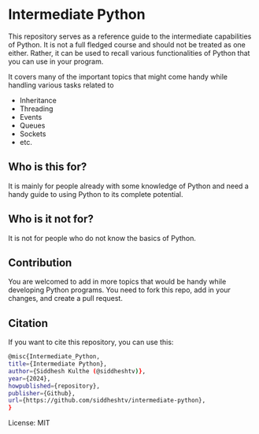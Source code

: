 # Intermediate Python

This repository serves as a reference guide to the intermediate capabilities of Python. It is not a full fledged course and should not be treated as one either. Rather, it can be used to recall various functionalities of Python that you can use in your program.

It covers many of the important topics that might come handy while handling various tasks related to

- Inheritance
- Threading
- Events
- Queues
- Sockets
- etc.

## Who is this for?

It is mainly for people already with some knowledge of Python and need a handy guide to using Python to its complete potential.

## Who is it not for?

It is not for people who do not know the basics of Python.

## Contribution

You are welcomed to add in more topics that would be handy while developing Python programs. You need to fork this repo, add in your changes, and create a pull request.

## Citation

If you want to cite this repository, you can use this:

```bash
@misc{Intermediate_Python,
title={Intermediate Python},
author={Siddhesh Kulthe (@siddheshtv)},
year={2024},
howpublished={repository},
publisher={Github},
url={https://github.com/siddheshtv/intermediate-python},
}
```

License: MIT
